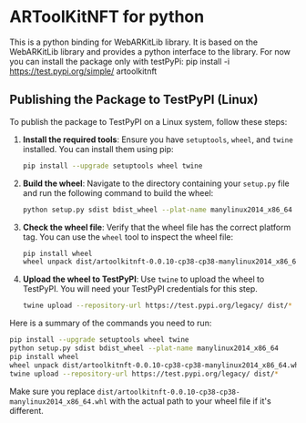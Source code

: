 # ARToolKitNFT for python

This is a python binding for WebARKitLib library. It is based on the WebARKitLib library and provides a python interface to the library.
For now you can install the package only with testPyPi: pip install -i https://test.pypi.org/simple/ artoolkitnft

## Publishing the Package to TestPyPI (Linux)

To publish the package to TestPyPI on a Linux system, follow these steps:

1. **Install the required tools**:
   Ensure you have `setuptools`, `wheel`, and `twine` installed. You can install them using pip:
   ```bash
   pip install --upgrade setuptools wheel twine
   ```

2. **Build the wheel**:
   Navigate to the directory containing your `setup.py` file and run the following command to build the wheel:
   ```bash
   python setup.py sdist bdist_wheel --plat-name manylinux2014_x86_64
   ```

3. **Check the wheel file**:
   Verify that the wheel file has the correct platform tag. You can use the `wheel` tool to inspect the wheel file:
   ```bash
   pip install wheel
   wheel unpack dist/artoolkitnft-0.0.10-cp38-cp38-manylinux2014_x86_64.whl
   ```

4. **Upload the wheel to TestPyPI**:
   Use `twine` to upload the wheel to TestPyPI. You will need your TestPyPI credentials for this step.
   ```bash
   twine upload --repository-url https://test.pypi.org/legacy/ dist/*
   ```

Here is a summary of the commands you need to run:

```bash
pip install --upgrade setuptools wheel twine
python setup.py sdist bdist_wheel --plat-name manylinux2014_x86_64
pip install wheel
wheel unpack dist/artoolkitnft-0.0.10-cp38-cp38-manylinux2014_x86_64.whl
twine upload --repository-url https://test.pypi.org/legacy/ dist/*
```

Make sure you replace `dist/artoolkitnft-0.0.10-cp38-cp38-manylinux2014_x86_64.whl` with the actual path to your wheel file if it's different.
```

